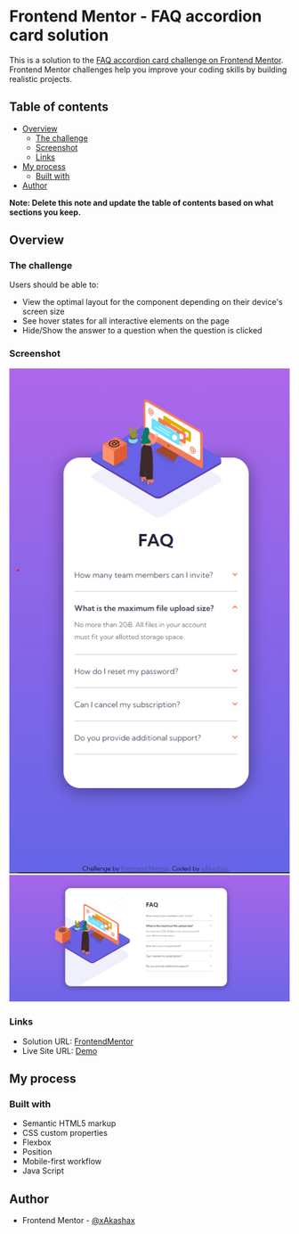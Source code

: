 # Frontend Mentor - FAQ accordion card solution

This is a solution to the [FAQ accordion card challenge on Frontend Mentor](https://www.frontendmentor.io/challenges/faq-accordion-card-XlyjD0Oam). Frontend Mentor challenges help you improve your coding skills by building realistic projects. 

## Table of contents

- [Overview](#overview)
  - [The challenge](#the-challenge)
  - [Screenshot](#screenshot)
  - [Links](#links)
- [My process](#my-process)
  - [Built with](#built-with)
- [Author](#author)

**Note: Delete this note and update the table of contents based on what sections you keep.**

## Overview

### The challenge

Users should be able to:

- View the optimal layout for the component depending on their device's screen size
- See hover states for all interactive elements on the page
- Hide/Show the answer to a question when the question is clicked

### Screenshot

![](./mobile.png)
![](./desktop.png)

### Links

- Solution URL: [FrontendMentor]([https://www.frontendmentor.io/solutions/faq-accordion-card-kpNJeNnH7l])
- Live Site URL: [Demo]([https://comfy-conkies-bf1a51.netlify.app])

## My process

### Built with

- Semantic HTML5 markup
- CSS custom properties
- Flexbox
- Position
- Mobile-first workflow
- Java Script

## Author

- Frontend Mentor - [@xAkashax](https://www.frontendmentor.io/profile/xAkashax)

